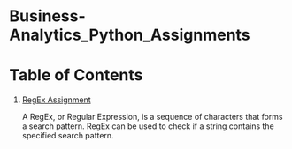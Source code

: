 # Business-Analytics_Python_Assignments
# Table of Contents
1. [RegEx Assignment]("https://github.com/AnureetKaurTiwana/Business-Analytics_Python_Assignments/blob/main/Assigment17-RegEx.py")

    A RegEx, or Regular Expression, is a sequence of characters that forms a search pattern.
    RegEx can be used to check if a string contains the specified search pattern.
